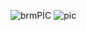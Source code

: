 ![brmPİC](https://user-images.githubusercontent.com/92596687/149660919-c67ccad2-f5cc-4b31-ba6f-b6b7bee3160a.PNG)
![pic](https://user-images.githubusercontent.com/92596687/149660951-ccc54ce9-9a13-4044-ac37-73fd941d294b.PNG)
